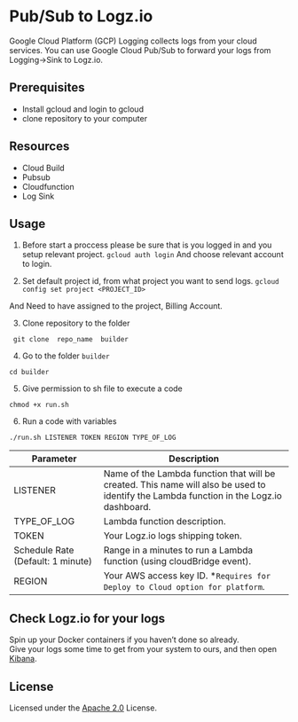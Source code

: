 # Pub/Sub to Logz.io

Google Cloud Platform (GCP) Logging collects logs from your cloud services. You can use Google Cloud Pub/Sub to forward your logs from Logging->Sink to Logz.io.

## Prerequisites

-   Install gcloud and login to gcloud
-   clone repository to your computer

## Resources

-   Cloud Build
-   Pubsub
-   Cloudfunction
-   Log Sink

## Usage

1. Before start a proccess please be sure that is you logged in and you setup relevant project.
   `gcloud auth login`
   And choose relevant account to login.

2. Set default project id, from what project you want to send logs.
   `gcloud config set project <PROJECT_ID>`

And Need to have assigned to the project, Billing Account.

3. Clone repository to the folder

```
 git clone  repo_name  builder
```

4. Go to the folder `builder`

```
cd builder
```

5. Give permission to sh file to execute a code

```
chmod +x run.sh
```

6. Run a code with variables

```
./run.sh LISTENER TOKEN REGION TYPE_OF_LOG
```

| Parameter                         | Description                                                                                                                             |
| --------------------------------- | --------------------------------------------------------------------------------------------------------------------------------------- |
| LISTENER                          | Name of the Lambda function that will be created. This name will also be used to identify the Lambda function in the Logz.io dashboard. |
| TYPE_OF_LOG                       | Lambda function description.                                                                                                            |
| TOKEN                             | Your Logz.io logs shipping token.                                                                                                       |
| Schedule Rate (Default: 1 minute) | Range in a minutes to run a Lambda function (using cloudBridge event).                                                                  |
| REGION                            | Your AWS access key ID. \*`Requires for Deploy to Cloud option for platform`.                                                           |

## Check Logz.io for your logs

Spin up your Docker containers if you haven’t done so already.  
Give your logs some time to get from your system to ours,
and then open [Kibana](https://app.logz.io/#/dashboard/kibana).

## License

Licensed under the [Apache 2.0](http://apache.org/licenses/LICENSE-2.0.txt) License.
